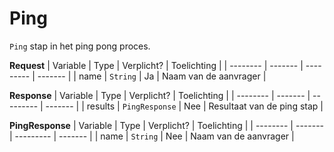 # Ping
`Ping` stap in het ping pong proces.

**Request**
| Variable  | Type         | Verplicht?  | Toelichting         |
| --------  | -------      | --------- | -------               |
| name      | `String`     | Ja        | Naam van de aanvrager |

**Response**
| Variable  | Type                   | Verplicht?  | Toelichting                       |
| --------  | -------                | ---------  | -------                            |
| results   | `PingResponse`         | Nee        | Resultaat van de ping stap         |

**PingResponse**
| Variable  | Type                   | Verplicht?  | Toelichting                       |
| --------  | -------                | ---------  | -------                            |
| name      | `String`               | Nee        | Naam van de aanvrager              |